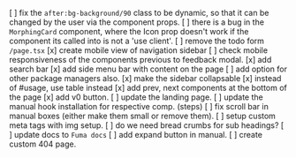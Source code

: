 [ ] fix the `after:bg-background/90` class to be dynamic, so that it can be changed by the user via the component props.
[ ] there is a bug in the `MorphingCard` component, where the Icon prop doesn't work if the component its called into is not a 'use client'.
[ ] remove the todo form `/page.tsx`
[x] create mobile view of navigation sidebar
[ ] check mobile responsiveness of the components previous to feedback modal.
[x] add search bar
[x] add side menu bar with content on the page
[ ] add option for other package managers also.
[x] make the sidebar collapsable
[x] instead of #usage, use table instead
[x] add prev, next components at the bottom of the page
[x] add v0 button.
[ ] update the landing page.
[ ] update the manual hook installation for respective comp. (steps)
[ ] fix scroll bar in manual boxes (either make them small or remove them).
[ ] setup custom meta tags with img setup.
[ ] do we need bread crumbs for sub headings?
[ ] update docs to `Fuma docs`
[ ] add expand button in manual.
[ ] create custom 404 page.
